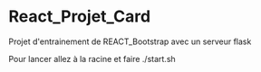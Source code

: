 # React_Projet_Card
Projet d'entrainement de REACT_Bootstrap avec un serveur flask

Pour lancer allez à la racine et faire ./start.sh

